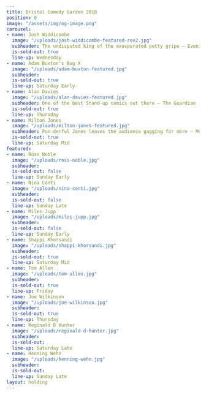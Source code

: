 ```yaml
---
title: Bristol Comedy Garden 2018
position: 0
image: "/assets/img/og-image.png"
carousel:
- name: Josh Widdicombe
  image: "/uploads/josh-widdicombe-featured-rev2.jpg"
  subheader: The undisputed king of the exasperated petty gripe — Evening Standard
  is-sold-out: true
  line-up: Wednesday
- name: Adam Buxton's Bug X
  image: "/uploads/adam-buxton-featured.jpg"
  subheader: 
  is-sold-out: true
  line-up: Saturday Early
- name: Alan Davies
  image: "/uploads/alan-davies-featured.jpg"
  subheader: One of the best Stand-up comics out there — The Guardian
  is-sold-out: true
  line-up: Thursday
- name: Milton Jones
  image: "/uploads/milton-jones-featured.jpg"
  subheader: Pun-derful Jones leaves the audience gagging for more — Metro
  is-sold-out: true
  line-up: Saturday Mid
featured:
- name: Ross Noble
  image: "/uploads/ross-noble.jpg"
  subheader: 
  is-sold-out: false
  line-up: Sunday Early
- name: Nina Conti
  image: "/uploads/nina-conti.jpg"
  subheader: 
  is-sold-out: false
  line-up: Sunday Late
- name: Miles Jupp
  image: "/uploads/miles-jupp.jpg"
  subheader: 
  is-sold-out: false
  line-up: Sunday Early
- name: Shappi Khorsandi
  image: "/uploads/shappi-khorsandi.jpg"
  subheader: 
  is-sold-out: true
  line-up: Saturday Mid
- name: Tom Allen
  image: "/uploads/tom-allen.jpg"
  subheader: 
  is-sold-out: true
  line-up: Friday
- name: Joe Wilkinson
  image: "/uploads/joe-wilkinson.jpg"
  subheader: 
  is-sold-out: true
  line-up: Thursday
- name: Reginald D Hunter
  image: "/uploads/reginald-d-hunter.jpg"
  subheader: 
  is-sold-out: 
  line-up: Saturday Late
- name: Henning Wehn
  image: "/uploads/henning-wehn.jpg"
  subheader: 
  is-sold-out: 
  line-up: Sunday Late
layout: holding
---
```


